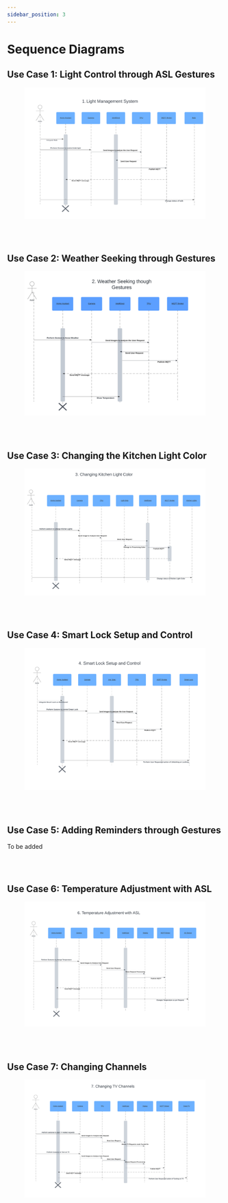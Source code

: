 ```yaml
---
sidebar_position: 3
---
```


# Sequence Diagrams

## Use Case 1: Light Control through ASL Gestures

<Figure caption={"Use Case 1. Light Control through ASL Gestures"}>

![Light Managment System](../../static/img/LightManagementSystem.png)

</Figure>  
<br>
<br>


## Use Case 2: Weather Seeking through Gestures

<Figure caption={"Use Case 2. Weather Seeking through Gestures"}>

![Weather Seeking through Gestures](../../static/img/WeatherSeekingthroughGestures.png)

</Figure>
<br>
<br>


## Use Case 3: Changing the Kitchen Light Color

<Figure caption={"Use Case 3. Changing the Kitchen Light Color"}>

![Changing the Kitchen Light Color](../../static/img/ChangingKitchenLightColor.png)

</Figure>
<br>
<br>


## Use Case 4: Smart Lock Setup and Control

<Figure caption={"Use Case 4. Smart lock setup and control"}>

![Smart Lock Setup and Control](../../static/img/Smartlocksetupandcontrol.png)

</Figure>
<br>
<br>


## Use Case 5: Adding Reminders through Gestures

To be added

<br>
<br>


## Use Case 6: Temperature Adjustment with ASL

<Figure caption={"Use Case 6. Temperature Adjustment with ASL"}>

![Temperature Adjustment with ASL](../../static/img/TemperatureadjustmentwithASL.png)

</Figure>
<br>
<br>


## Use Case 7: Changing Channels

<Figure caption={"Use Case 7. Changing Channels"}>

![Changing Channels](../../static/img/ChangingChannels.png)

</Figure>
<br>
<br>
















